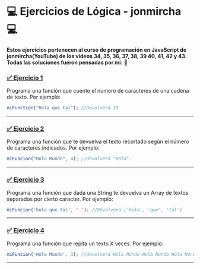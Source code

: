 # 💻 Ejercicios de Lógica - jonmircha 💻

**Estos ejercicios pertenecen al curso de programación en JavaScript de jonmircha(YouTube) de los videos 34, 35, 36, 37, 38, 39 40, 41, 42 y 43. Todas las soluciones fueron pensadas por mi.** 🤗

### [✅ **Ejercicio 1**](https://github.com/MeryTQ/Ejercicios-de-Jonmircha/blob/main/js/ejercicio1.js) 
Programa una función que cuente el numero de caracteres de una cadena de texto.
Por ejemplo:
``` javascript
miFunction("Hola que tal"); //Devolverá 10 
```
---

### [✅ **Ejercicio 2**](https://github.com/MeryTQ/Ejercicios-de-Jonmircha/blob/main/js/ejercicio2.js)
Programa una función que te devuelva el texto recortado según el número de caracteres indicados.
Por ejemplo:
``` javascript
miFuncion("Hola Mundo", 4); //Devolverá "Hola".
```
---

### [✅ **Ejercicio 3**](https://github.com/MeryTQ/Ejercicios-de-Jonmircha/blob/main/js/ejercicio3.js)
Programa una función que dada una String te devuelva un Array de textos separados por cierto caracter.
Por ejemplo: 
```javascript
miFuncion('hola que tal', ' '); //Devolverá ['hola', 'que', 'tal']
```
---

### [✅ **Ejercicio 4**](https://github.com/MeryTQ/Ejercicios-de-Jonmircha/blob/main/js/ejercicio4.js)
Programa una función que repita un texto X veces.
Por ejemplo:
```javascript
miFuncion('Hola Mundo', 3); //devolverá Hola Mundo Hola Mundo Hola Mundo.
```
---